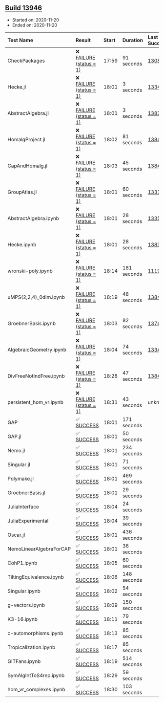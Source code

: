 ## [Build 13946](https://oscarci.mathematik.uni-kl.de/job/oscar/13946/)

* Started on: 2020-11-20
* Ended on: 2020-11-20

| Test Name    | Result | Start | Duration | Last Success | First Failure |
|:-------------|:-------|:------|:---------|:-------------|:--------------|
| CheckPackages | ❌ [FAILURE (status = 1)](https://oscarci.mathematik.uni-kl.de/job/oscar/13946/artifact/logs/build-13946/CheckPackages.log) | 17:59 | 91 seconds | [13085](https://oscarci.mathematik.uni-kl.de/job/oscar/13085/) | [13086](https://oscarci.mathematik.uni-kl.de/job/oscar/13086/) |
| Hecke.jl | ❌ [FAILURE (status = 1)](https://oscarci.mathematik.uni-kl.de/job/oscar/13946/artifact/logs/build-13946/Hecke.jl.log) | 18:01 | 3 seconds | [13341](https://oscarci.mathematik.uni-kl.de/job/oscar/13341/) | [13342](https://oscarci.mathematik.uni-kl.de/job/oscar/13342/) |
| AbstractAlgebra.jl | ❌ [FAILURE (status = 1)](https://oscarci.mathematik.uni-kl.de/job/oscar/13946/artifact/logs/build-13946/AbstractAlgebra.jl.log) | 18:01 | 3 seconds | [13837](https://oscarci.mathematik.uni-kl.de/job/oscar/13837/) | [13838](https://oscarci.mathematik.uni-kl.de/job/oscar/13838/) |
| HomalgProject.jl | ❌ [FAILURE (status = 1)](https://oscarci.mathematik.uni-kl.de/job/oscar/13946/artifact/logs/build-13946/HomalgProject.jl.log) | 18:02 | 81 seconds | [13845](https://oscarci.mathematik.uni-kl.de/job/oscar/13845/) | [13846](https://oscarci.mathematik.uni-kl.de/job/oscar/13846/) |
| CapAndHomalg.jl | ❌ [FAILURE (status = 1)](https://oscarci.mathematik.uni-kl.de/job/oscar/13946/artifact/logs/build-13946/CapAndHomalg.jl.log) | 18:03 | 45 seconds | [13845](https://oscarci.mathematik.uni-kl.de/job/oscar/13845/) | [13846](https://oscarci.mathematik.uni-kl.de/job/oscar/13846/) |
| GroupAtlas.jl | ❌ [FAILURE (status = 1)](https://oscarci.mathematik.uni-kl.de/job/oscar/13946/artifact/logs/build-13946/GroupAtlas.jl.log) | 18:01 | 60 seconds | [13311](https://oscarci.mathematik.uni-kl.de/job/oscar/13311/) | [13312](https://oscarci.mathematik.uni-kl.de/job/oscar/13312/) |
| AbstractAlgebra.ipynb | ❌ [FAILURE (status = 1)](https://oscarci.mathematik.uni-kl.de/job/oscar/13946/artifact/logs/build-13946/AbstractAlgebra.ipynb.log) | 18:01 | 28 seconds | [13355](https://oscarci.mathematik.uni-kl.de/job/oscar/13355/) | [13356](https://oscarci.mathematik.uni-kl.de/job/oscar/13356/) |
| Hecke.ipynb | ❌ [FAILURE (status = 1)](https://oscarci.mathematik.uni-kl.de/job/oscar/13946/artifact/logs/build-13946/Hecke.ipynb.log) | 18:01 | 28 seconds | [13837](https://oscarci.mathematik.uni-kl.de/job/oscar/13837/) | [13838](https://oscarci.mathematik.uni-kl.de/job/oscar/13838/) |
| wronski-poly.ipynb | ❌ [FAILURE (status = 1)](https://oscarci.mathematik.uni-kl.de/job/oscar/13946/artifact/logs/build-13946/wronski-poly.ipynb.log) | 18:14 | 181 seconds | [11192](https://oscarci.mathematik.uni-kl.de/job/oscar/11192/) | [11193](https://oscarci.mathematik.uni-kl.de/job/oscar/11193/) |
| uMPS(2,2,4)_0dim.ipynb | ❌ [FAILURE (status = 1)](https://oscarci.mathematik.uni-kl.de/job/oscar/13946/artifact/logs/build-13946/uMPS-2-2-4-_0dim.ipynb.log) | 18:19 | 48 seconds | [13841](https://oscarci.mathematik.uni-kl.de/job/oscar/13841/) | [13842](https://oscarci.mathematik.uni-kl.de/job/oscar/13842/) |
| GroebnerBasis.ipynb | ❌ [FAILURE (status = 1)](https://oscarci.mathematik.uni-kl.de/job/oscar/13946/artifact/logs/build-13946/GroebnerBasis.ipynb.log) | 18:03 | 82 seconds | [13748](https://oscarci.mathematik.uni-kl.de/job/oscar/13748/) | [13749](https://oscarci.mathematik.uni-kl.de/job/oscar/13749/) |
| AlgebraicGeometry.ipynb | ❌ [FAILURE (status = 1)](https://oscarci.mathematik.uni-kl.de/job/oscar/13946/artifact/logs/build-13946/AlgebraicGeometry.ipynb.log) | 18:04 | 74 seconds | [13341](https://oscarci.mathematik.uni-kl.de/job/oscar/13341/) | [13342](https://oscarci.mathematik.uni-kl.de/job/oscar/13342/) |
| DivFreeNotIndFree.ipynb | ❌ [FAILURE (status = 1)](https://oscarci.mathematik.uni-kl.de/job/oscar/13946/artifact/logs/build-13946/DivFreeNotIndFree.ipynb.log) | 18:28 | 47 seconds | [13845](https://oscarci.mathematik.uni-kl.de/job/oscar/13845/) | [13846](https://oscarci.mathematik.uni-kl.de/job/oscar/13846/) |
| persistent_hom_vr.ipynb | ❌ [FAILURE (status = 1)](https://oscarci.mathematik.uni-kl.de/job/oscar/13946/artifact/logs/build-13946/persistent_hom_vr.ipynb.log) | 18:31 | 43 seconds | unknown | unknown |
| GAP | ✅ [SUCCESS](https://oscarci.mathematik.uni-kl.de/job/oscar/13946/artifact/logs/build-13946/GAP.log) | 18:01 | 171 seconds |  |  |
| GAP.jl | ✅ [SUCCESS](https://oscarci.mathematik.uni-kl.de/job/oscar/13946/artifact/logs/build-13946/GAP.jl.log) | 18:01 | 50 seconds |  |  |
| Nemo.jl | ✅ [SUCCESS](https://oscarci.mathematik.uni-kl.de/job/oscar/13946/artifact/logs/build-13946/Nemo.jl.log) | 18:01 | 234 seconds |  |  |
| Singular.jl | ✅ [SUCCESS](https://oscarci.mathematik.uni-kl.de/job/oscar/13946/artifact/logs/build-13946/Singular.jl.log) | 18:01 | 71 seconds |  |  |
| Polymake.jl | ✅ [SUCCESS](https://oscarci.mathematik.uni-kl.de/job/oscar/13946/artifact/logs/build-13946/Polymake.jl.log) | 18:01 | 469 seconds |  |  |
| GroebnerBasis.jl | ✅ [SUCCESS](https://oscarci.mathematik.uni-kl.de/job/oscar/13946/artifact/logs/build-13946/GroebnerBasis.jl.log) | 18:01 | 29 seconds |  |  |
| JuliaInterface | ✅ [SUCCESS](https://oscarci.mathematik.uni-kl.de/job/oscar/13946/artifact/logs/build-13946/JuliaInterface.log) | 18:04 | 24 seconds |  |  |
| JuliaExperimental | ✅ [SUCCESS](https://oscarci.mathematik.uni-kl.de/job/oscar/13946/artifact/logs/build-13946/JuliaExperimental.log) | 18:04 | 39 seconds |  |  |
| Oscar.jl | ✅ [SUCCESS](https://oscarci.mathematik.uni-kl.de/job/oscar/13946/artifact/logs/build-13946/Oscar.jl.log) | 18:01 | 436 seconds |  |  |
| NemoLinearAlgebraForCAP | ✅ [SUCCESS](https://oscarci.mathematik.uni-kl.de/job/oscar/13946/artifact/logs/build-13946/NemoLinearAlgebraForCAP.log) | 18:01 | 36 seconds |  |  |
| CohP1.ipynb | ✅ [SUCCESS](https://oscarci.mathematik.uni-kl.de/job/oscar/13946/artifact/logs/build-13946/CohP1.ipynb.log) | 18:05 | 60 seconds |  |  |
| TiltingEquivalence.ipynb | ✅ [SUCCESS](https://oscarci.mathematik.uni-kl.de/job/oscar/13946/artifact/logs/build-13946/TiltingEquivalence.ipynb.log) | 18:06 | 148 seconds |  |  |
| Singular.ipynb | ✅ [SUCCESS](https://oscarci.mathematik.uni-kl.de/job/oscar/13946/artifact/logs/build-13946/Singular.ipynb.log) | 18:02 | 54 seconds |  |  |
| g-vectors.ipynb | ✅ [SUCCESS](https://oscarci.mathematik.uni-kl.de/job/oscar/13946/artifact/logs/build-13946/g-vectors.ipynb.log) | 18:09 | 150 seconds |  |  |
| K3-16.ipynb | ✅ [SUCCESS](https://oscarci.mathematik.uni-kl.de/job/oscar/13946/artifact/logs/build-13946/K3-16.ipynb.log) | 18:11 | 79 seconds |  |  |
| c-automorphisms.ipynb | ✅ [SUCCESS](https://oscarci.mathematik.uni-kl.de/job/oscar/13946/artifact/logs/build-13946/c-automorphisms.ipynb.log) | 18:13 | 85 seconds |  |  |
| Tropicalization.ipynb | ✅ [SUCCESS](https://oscarci.mathematik.uni-kl.de/job/oscar/13946/artifact/logs/build-13946/Tropicalization.ipynb.log) | 18:17 | 85 seconds |  |  |
| GITFans.ipynb | ✅ [SUCCESS](https://oscarci.mathematik.uni-kl.de/job/oscar/13946/artifact/logs/build-13946/GITFans.ipynb.log) | 18:19 | 514 seconds |  |  |
| SymAlgIntToS4rep.ipynb | ✅ [SUCCESS](https://oscarci.mathematik.uni-kl.de/job/oscar/13946/artifact/logs/build-13946/SymAlgIntToS4rep.ipynb.log) | 18:29 | 59 seconds |  |  |
| hom_vr_complexes.ipynb | ✅ [SUCCESS](https://oscarci.mathematik.uni-kl.de/job/oscar/13946/artifact/logs/build-13946/hom_vr_complexes.ipynb.log) | 18:30 | 103 seconds |  |  |
